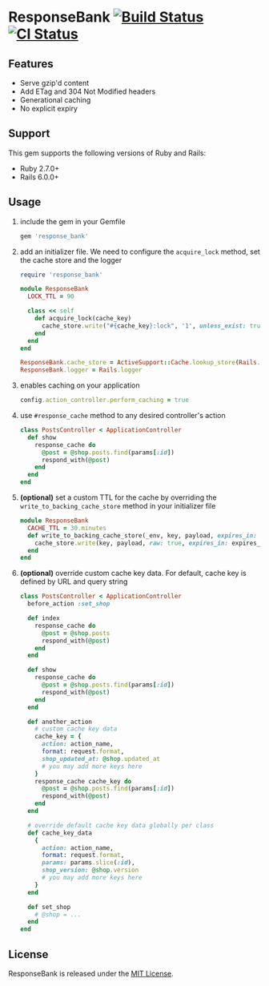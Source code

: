 # ResponseBank [![Build Status](https://secure.travis-ci.org/Shopify/response_bank.png)](http://travis-ci.org/Shopify/response_bank) [![CI Status](https://github.com/Shopify/response_bank/actions/workflows/ci.yml/badge.svg)](https://github.com/Shopify/response_bank/actions/workflows/ci.yml)

## Features

* Serve gzip'd content
* Add ETag and 304 Not Modified headers
* Generational caching
* No explicit expiry

## Support

This gem supports the following versions of Ruby and Rails:

* Ruby 2.7.0+
* Rails 6.0.0+

## Usage

1. include the gem in your Gemfile

    ```ruby
    gem 'response_bank'
    ```

2. add an initializer file. We need to configure the `acquire_lock` method, set the cache store and the logger

    ```ruby
    require 'response_bank'

    module ResponseBank
      LOCK_TTL = 90

      class << self
        def acquire_lock(cache_key)
          cache_store.write("#{cache_key}:lock", '1', unless_exist: true, expires_in: LOCK_TTL, raw: true)
        end
      end
    end

    ResponseBank.cache_store = ActiveSupport::Cache.lookup_store(Rails.configuration.cache_store)
    ResponseBank.logger = Rails.logger

    ```

3. enables caching on your application

    ```ruby
    config.action_controller.perform_caching = true
    ```

4. use `#response_cache` method to any desired controller's action

    ```ruby
    class PostsController < ApplicationController
      def show
        response_cache do
          @post = @shop.posts.find(params[:id])
          respond_with(@post)
        end
      end
    end
    ```

5. **(optional)** set a custom TTL for the cache by overriding the `write_to_backing_cache_store` method in your initializer file

    ```ruby
    module ResponseBank
      CACHE_TTL = 30.minutes
      def write_to_backing_cache_store(_env, key, payload, expires_in: nil)
        cache_store.write(key, payload, raw: true, expires_in: expires_in || CACHE_TTL)
      end
    end
    ```

6. **(optional)** override custom cache key data. For default, cache key is defined by URL and query string

    ```ruby
    class PostsController < ApplicationController
      before_action :set_shop

      def index
        response_cache do
          @post = @shop.posts
          respond_with(@post)
        end
      end

      def show
        response_cache do
          @post = @shop.posts.find(params[:id])
          respond_with(@post)
        end
      end

      def another_action
        # custom cache key data
        cache_key = {
          action: action_name,
          format: request.format,
          shop_updated_at: @shop.updated_at
          # you may add more keys here
        }
        response_cache cache_key do
          @post = @shop.posts.find(params[:id])
          respond_with(@post)
        end
      end

      # override default cache key data globally per class
      def cache_key_data
        {
          action: action_name,
          format: request.format,
          params: params.slice(:id),
          shop_version: @shop.version
          # you may add more keys here
        }
      end

      def set_shop
        # @shop = ...
      end
    end
    ```

## License

ResponseBank is released under the [MIT License](LICENSE.txt).
